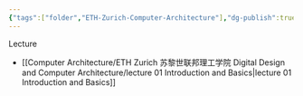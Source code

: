 ```yaml
---
{"tags":["folder","ETH-Zurich-Computer-Architecture"],"dg-publish":true,"permalink":"/Computer Architecture/ETH Zurich 苏黎世联邦理工学院 Digital Design and Computer Architecture/ETH Zurich 苏黎世联邦理工学院 Digital Design and Computer Architecture/","dgPassFrontmatter":true,"noteIcon":"","created":"2025-07-21T16:17:55.514+08:00","updated":"2025-07-31T20:35:06.778+08:00"}
---
```


Lecture
- [[Computer Architecture/ETH Zurich 苏黎世联邦理工学院 Digital Design and Computer Architecture/lecture 01 Introduction and Basics\|lecture 01 Introduction and Basics]]
